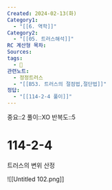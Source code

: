 ```yaml
---
Created: 2024-02-13(화)
Category1:
  - "[[6. 역학]]"
Category2:
  - "[[05. 트러스해석]]"
RC 계산형 목차: 
Sources: 
tags:
  - 🧮
관련노트:
  - 정정트러스
  - "[[B53. 트러스의 절점법,절단법]]"
정답:
  - "[[114-2-4 풀이]]"
---
```

중요::2
풀이::XO
반복도::5
#  114-2-4

트러스의 변위 산정


![[Untitled 102.png]]